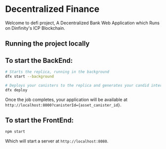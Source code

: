 # Decentralized Finance 

Welcome to defi project, A Decentralized Bank Web Application which Runs on Dinfinity's ICP Blockchain.

## Running the project locally

## To start the BackEnd:
```bash
# Starts the replica, running in the background
dfx start --background

# Deploys your canisters to the replica and generates your candid interface
dfx deploy
```

Once the job completes, your application will be available at `http://localhost:8000?canisterId={asset_canister_id}`.

## To start the FrontEnd:

```bash
npm start
```

Which will start a server at `http://localhost:8080`.
